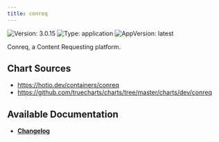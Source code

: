 ```yaml
---
title: conreq
---
```


![Version: 3.0.15](https://img.shields.io/badge/Version-3.0.15-informational?style=flat-square) ![Type: application](https://img.shields.io/badge/Type-application-informational?style=flat-square) ![AppVersion: latest](https://img.shields.io/badge/AppVersion-latest-informational?style=flat-square)

Conreq, a Content Requesting platform.

## Chart Sources

- https://hotio.dev/containers/conreq
- https://github.com/truecharts/charts/tree/master/charts/dev/conreq

## Available Documentation

- [**Changelog**](./CHANGELOG.md)
